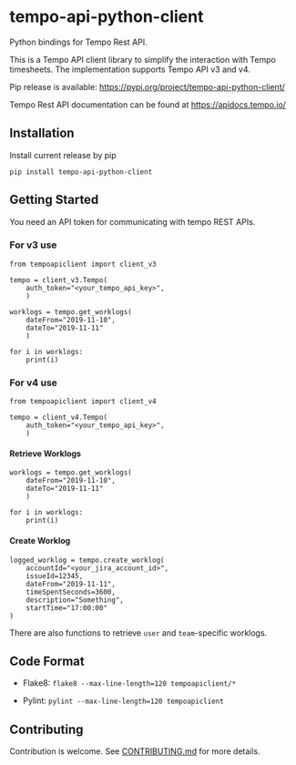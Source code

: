 # tempo-api-python-client

Python bindings for Tempo Rest API.

This is a Tempo API client library to simplify the interaction with Tempo timesheets. The implementation supports Tempo API v3 and v4.

Pip release is available: https://pypi.org/project/tempo-api-python-client/

Tempo Rest API documentation can be found at https://apidocs.tempo.io/


## Installation

Install current release by pip

```
pip install tempo-api-python-client
```


## Getting Started

You need an API token for communicating with tempo REST APIs. 

### For v3 use

    from tempoapiclient import client_v3

    tempo = client_v3.Tempo(
        auth_token="<your_tempo_api_key>",
        )

    worklogs = tempo.get_worklogs(
        dateFrom="2019-11-10",
        dateTo="2019-11-11"
        )

    for i in worklogs:
        print(i)

### For v4 use

    from tempoapiclient import client_v4

    tempo = client_v4.Tempo(
        auth_token="<your_tempo_api_key>",
        )

#### Retrieve Worklogs

    worklogs = tempo.get_worklogs(
        dateFrom="2019-11-10",
        dateTo="2019-11-11"
        )

    for i in worklogs:
        print(i)


#### Create Worklog

    logged_worklog = tempo.create_worklog(
        accountId="<your_jira_account_id>",
        issueId=12345,
        dateFrom="2019-11-11",
        timeSpentSeconds=3600,
        description="Something",
        startTime="17:00:00"
    )

There are also functions to retrieve `user` and `team`-specific worklogs.


## Code Format

- Flake8: `flake8 --max-line-length=120 tempoapiclient/*`

- Pylint: `pylint --max-line-length=120 tempoapiclient`


## Contributing

Contribution is welcome. See [CONTRIBUTING.md](CONTRIBUTING.md) for more details.
